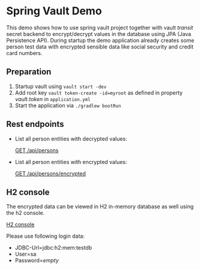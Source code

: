 # Spring Vault Demo
This demo shows how to use spring vault project together with vault _transit_ secret backend
to encrypt/decrypt values in the database using JPA (Java Persistence API).
During startup the demo application already creates some person test data with encrypted
sensible data like social security and credit card numbers.

## Preparation

1. Startup vault using `vault start -dev`
2. Add root key `vault token-create -id=myroot` as defined in property _vault.token_ in `application.yml`
3. Start the application via `./gradlew bootRun`

## Rest endpoints

* List all person entities with decrypted values:

  [GET /api/persons](http://localhost:8080/api/persons)

* List all person entities with encrypted values:

  [GET /api/persons/encrypted](http://localhost:8080/api/persons/encrypted)
  
## H2 console  

The encrypted data can be viewed in H2 in-memory database as well using the h2 console.

[H2 console](http://localhost:8080/h2-console)

Please use following login data:

* JDBC-Url=jdbc:h2:mem:testdb
* User=sa
* Password=_empty_
